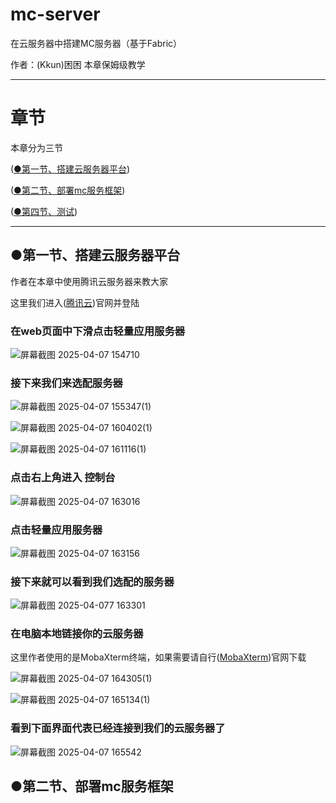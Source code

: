 # mc-server
在云服务器中搭建MC服务器（基于Fabric）

作者：(Kkun)困困    本章保姆级教学

----------------

# 章节

本章分为三节

([●第一节、搭建云服务器平台](https://github.com/Kkun1225/mc-server/blob/main/README.md#%E7%AC%AC%E4%B8%80%E8%8A%82%E6%90%AD%E5%BB%BA%E4%BA%91%E6%9C%8D%E5%8A%A1%E5%99%A8%E5%B9%B3%E5%8F%B0))

([●第二节、部署mc服务框架]())

([●第四节、测试]())

----------------

## ●第一节、搭建云服务器平台

作者在本章中使用腾讯云服务器来教大家

这里我们进入([腾讯云](https://cloud.tencen.com/))官网并登陆

### 在web页面中下滑点击轻量应用服务器

![屏幕截图 2025-04-07 154710](https://github.com/user-attachments/assets/577b3c9d-e700-42b2-8e20-6d7b5b230644)

### 接下来我们来选配服务器

![屏幕截图 2025-04-07 155347(1)](https://github.com/user-attachments/assets/20f6c432-c156-480e-95a8-42aa0f949ac2)

![屏幕截图 2025-04-07 160402(1)](https://github.com/user-attachments/assets/9440bae9-9685-4e6b-b46e-e165fe3e846b)

![屏幕截图 2025-04-07 161116(1)](https://github.com/user-attachments/assets/6a41c485-4c09-4baf-85ab-5772c4e4ced3)


### 点击右上角进入 控制台

![屏幕截图 2025-04-07 163016](https://github.com/user-attachments/assets/80073ba9-51c3-4f09-b52e-0b3029b71e5f)

### 点击轻量应用服务器

![屏幕截图 2025-04-07 163156](https://github.com/user-attachments/assets/efbe1304-0850-4d68-a050-dd4ee9794c8b)

### 接下来就可以看到我们选配的服务器

![屏幕截图 2025-04-077 163301](https://github.com/user-attachments/assets/0ae52c70-1e4f-4ab5-9cda-bbbea88bde18)

### 在电脑本地链接你的云服务器

这里作者使用的是MobaXterm终端，如果需要请自行([MobaXterm](https://mobaxterm.mobatek.net/))官网下载

![屏幕截图 2025-04-07 164305(1)](https://github.com/user-attachments/assets/203e6cf4-3c41-4e33-bcb6-4031e3178005)

![屏幕截图 2025-04-07 165134(1)](https://github.com/user-attachments/assets/67c59f31-7573-4248-89f1-109c307fb547)

### 看到下面界面代表已经连接到我们的云服务器了

![屏幕截图 2025-04-07 165542](https://github.com/user-attachments/assets/388838e5-74b8-41bb-8870-fffa7039c933)


## ●第二节、部署mc服务框架


